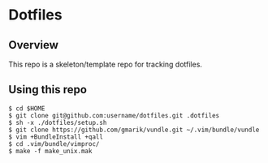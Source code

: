 # Dotfiles

## Overview

This repo is a skeleton/template repo for tracking dotfiles. 

## Using this repo

    $ cd $HOME
    $ git clone git@github.com:username/dotfiles.git .dotfiles
    $ sh -x ./dotfiles/setup.sh
    $ git clone https://github.com/gmarik/vundle.git ~/.vim/bundle/vundle
    $ vim +BundleInstall +qall
    $ cd .vim/bundle/vimproc/
    $ make -f make_unix.mak

